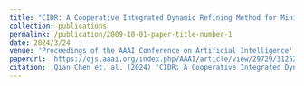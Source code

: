 ```yaml
---
title: "CIDR: A Cooperative Integrated Dynamic Refining Method for Minimal Feature Removal Problem"
collection: publications
permalink: /publication/2009-10-01-paper-title-number-1
date: 2024/3/24
venue: 'Proceedings of the AAAI Conference on Artificial Intelligence'
paperurl: 'https://ojs.aaai.org/index.php/AAAI/article/view/29729/31252'
citation: 'Qian Chen et. al. (2024) "CIDR: A Cooperative Integrated Dynamic Refining Method for Minimal Feature Removal Problem" Proceedings of the AAAI Conference on Artificial Intelligence'
---
```

